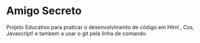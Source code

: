 # Amigo Secreto

Projeto Educativo para praticar o desenvolvimento de código em Html , Css, Javascript! e tambem a usar o git pela linha de comando. 
